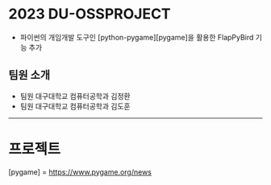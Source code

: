 # 2023 DU-OSSPROJECT

* 파이썬의 개임개발 도구인 [python-pygame][pygame]을 활용한 FlapPyBird 기능 추가

## 팀원 소개

* 팀원 대구대학교 컴퓨터공학과 김정환
* 팀원 대구대학교 컴퓨터공학과 김도훈

-------------
# 프로젝트

[pygame] = https://www.pygame.org/news
